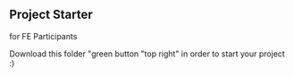 ## Project Starter
for FE Participants

Download this folder "green button "top right" in order to start your project :)